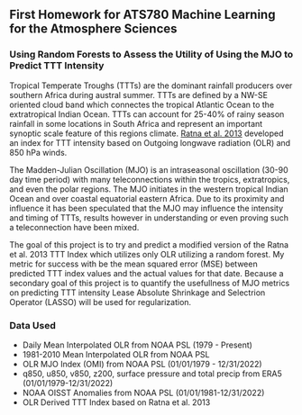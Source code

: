 ## First Homework for ATS780 Machine Learning for the Atmosphere Sciences
### Using Random Forests to Assess the Utility of Using the MJO to Predict TTT Intensity


Tropical Temperate Troughs (TTTs) are the dominant rainfall producers over
southern Africa during austral summer. TTTs are defined by a NW-SE oriented
cloud band which connectes the tropical Atlantic Ocean to the extratropical
Indian Ocean. TTTs can account for 25-40% of rainy season rainfall
in some locations in South Africa and represent an important synoptic scale
feature of this regions climate. [Ratna et al. 2013](https://www.researchgate.net/profile/Satyaban-B-Ratna/publication/257411681_An_index_for_tropical_temperate_troughs_over_Southern_Africa/links/0c960532934d565482000000/An-index-for-tropical-temperate-troughs-over-Southern-Africa.pdf) developed an index for TTT
intensity based on Outgoing longwave radiation (OLR) and 850 hPa winds.

The Madden-Julian Oscillation (MJO) is an intraseasonal oscillation (30-90 day
time period) with many teleconnections within the tropics, extratropics, and
even the polar regions. The MJO initiates in the western tropical Indian Ocean
and over coastal equatorial eastern Africa. Due to its proximity and influence
it has been speculated that the MJO may influence the intensity and timing of
TTTs, results however in understanding or even proving such a teleconnection
have been mixed.

The goal of this project is to try and predict a modified version of the Ratna 
et al. 2013 TTT Index which utilizes only OLR utilizing a random forest. My 
metric for success with be the mean squared error (MSE) between predicted TTT
index values and the actual values for that date. Because a secondary goal of
this project is to quantify the usefullness of MJO metrics on predicting TTT
intensity Lease Absolute Shrinkage and Selectrion Operator (LASSO) will be used
for regularization.

### Data Used
- Daily Mean Interpolated OLR from NOAA PSL (1979 - Present)
- 1981-2010 Mean Interpolated OLR from NOAA PSL
- OLR MJO Index (OMI) from NOAA PSL (01/01/1979 - 12/31/2022)
- q850, u850, v850, z200, surface pressure and total precip from ERA5 (01/01/1979-12/31/2022)
- NOAA OISST Anomalies from NOAA PSL (01/01/1981-12/31/2022)
- OLR Derived TTT Index based on Ratna et al. 2013
